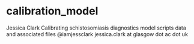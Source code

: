 # calibration_model
Jessica Clark 
Calibrating schistosomiasis diagnostics model scripts data and associated files
@iamjessclark
jessica.clark at glasgow dot ac dot uk
